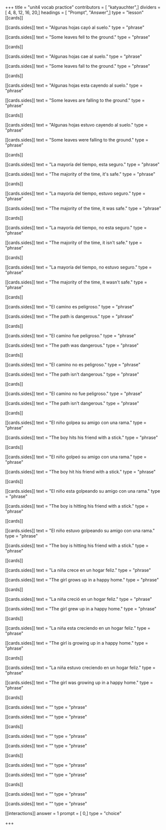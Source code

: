 +++
title = "unit4 vocab practice"
contributors = [ "katyauchter",]
dividers = [ 4, 8, 12, 16, 20,]
headings = [ "Prompt", "Answer",]
type = "lesson"
[[cards]]

[[cards.sides]]
text = "Algunas hojas cayó al suelo."
type = "phrase"

[[cards.sides]]
text = "Some leaves fell to the ground."
type = "phrase"

[[cards]]

[[cards.sides]]
text = "Algunas hojas cae al suelo."
type = "phrase"

[[cards.sides]]
text = "Some leaves fall to the ground."
type = "phrase"

[[cards]]

[[cards.sides]]
text = "Algunas hojas esta cayendo al suelo."
type = "phrase"

[[cards.sides]]
text = "Some leaves are falling to the ground."
type = "phrase"

[[cards]]

[[cards.sides]]
text = "Algunas hojas estuvo cayendo al suelo."
type = "phrase"

[[cards.sides]]
text = "Some leaves were falling to the ground."
type = "phrase"

[[cards]]

[[cards.sides]]
text = "La mayoría del tiempo, esta seguro."
type = "phrase"

[[cards.sides]]
text = "The majority of the time, it's safe."
type = "phrase"

[[cards]]

[[cards.sides]]
text = "La mayoría del tiempo, estuvo seguro."
type = "phrase"

[[cards.sides]]
text = "The majority of the time, it was safe."
type = "phrase"

[[cards]]

[[cards.sides]]
text = "La mayoría del tiempo, no esta seguro."
type = "phrase"

[[cards.sides]]
text = "The majority of the time, it isn't safe."
type = "phrase"

[[cards]]

[[cards.sides]]
text = "La mayoría del tiempo, no estuvo seguro."
type = "phrase"

[[cards.sides]]
text = "The majority of the time, it wasn't safe."
type = "phrase"

[[cards]]

[[cards.sides]]
text = "El camino es peligroso."
type = "phrase"

[[cards.sides]]
text = "The path is dangerous."
type = "phrase"

[[cards]]

[[cards.sides]]
text = "El camino fue peligroso."
type = "phrase"

[[cards.sides]]
text = "The path was dangerous."
type = "phrase"

[[cards]]

[[cards.sides]]
text = "El camino no es peligroso."
type = "phrase"

[[cards.sides]]
text = "The path isn't dangerous."
type = "phrase"

[[cards]]

[[cards.sides]]
text = "El camino no fue peligroso."
type = "phrase"

[[cards.sides]]
text = "The path isn't dangerous."
type = "phrase"

[[cards]]

[[cards.sides]]
text = "El niño golpea su amigo con una rama."
type = "phrase"

[[cards.sides]]
text = "The boy hits his friend with a stick."
type = "phrase"

[[cards]]

[[cards.sides]]
text = "El niño golpeó su amigo con una rama."
type = "phrase"

[[cards.sides]]
text = "The boy hit his friend with a stick."
type = "phrase"

[[cards]]

[[cards.sides]]
text = "El niño esta golpeando su amigo con una rama."
type = "phrase"

[[cards.sides]]
text = "The boy is hitting his friend with a stick."
type = "phrase"

[[cards]]

[[cards.sides]]
text = "El niño estuvo golpeando su amigo con una rama."
type = "phrase"

[[cards.sides]]
text = "The boy is hitting his friend with a stick."
type = "phrase"

[[cards]]

[[cards.sides]]
text = "La niña crece en un hogar feliz."
type = "phrase"

[[cards.sides]]
text = "The girl grows up in a happy home."
type = "phrase"

[[cards]]

[[cards.sides]]
text = "La niña creció en un hogar feliz."
type = "phrase"

[[cards.sides]]
text = "The girl grew up in a happy home."
type = "phrase"

[[cards]]

[[cards.sides]]
text = "La niña esta creciendo en un hogar feliz."
type = "phrase"

[[cards.sides]]
text = "The girl is growing up in a happy home."
type = "phrase"

[[cards]]

[[cards.sides]]
text = "La niña estuvo creciendo en un hogar feliz."
type = "phrase"

[[cards.sides]]
text = "The girl was growing up in a happy home."
type = "phrase"

[[cards]]

[[cards.sides]]
text = ""
type = "phrase"

[[cards.sides]]
text = ""
type = "phrase"

[[cards]]

[[cards.sides]]
text = ""
type = "phrase"

[[cards.sides]]
text = ""
type = "phrase"

[[cards]]

[[cards.sides]]
text = ""
type = "phrase"

[[cards.sides]]
text = ""
type = "phrase"

[[cards]]

[[cards.sides]]
text = ""
type = "phrase"

[[cards.sides]]
text = ""
type = "phrase"

[[interactions]]
answer = 1
prompt = [ 0,]
type = "choice"

+++
